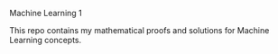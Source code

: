 Machine Learning 1

This repo contains my mathematical proofs and solutions for Machine Learning
concepts.


